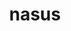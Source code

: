 ---
title: nasus
meaning: nose
ch: body
pos: noun
stem: nas
genend: ī
abbgender: m.
abbgender2: masc.
gender: masculine
declension: second
---